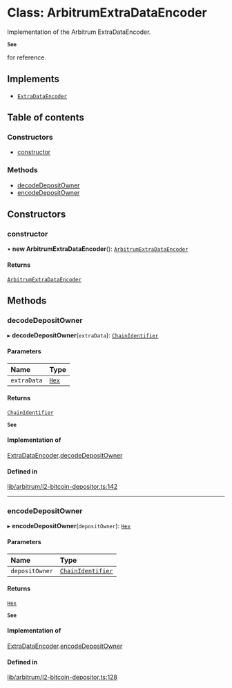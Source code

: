 # Class: ArbitrumExtraDataEncoder

Implementation of the Arbitrum ExtraDataEncoder.

**`See`**

for reference.

## Implements

- [`ExtraDataEncoder`](../interfaces/ExtraDataEncoder.md)

## Table of contents

### Constructors

- [constructor](ArbitrumExtraDataEncoder.md#constructor)

### Methods

- [decodeDepositOwner](ArbitrumExtraDataEncoder.md#decodedepositowner)
- [encodeDepositOwner](ArbitrumExtraDataEncoder.md#encodedepositowner)

## Constructors

### constructor

• **new ArbitrumExtraDataEncoder**(): [`ArbitrumExtraDataEncoder`](ArbitrumExtraDataEncoder.md)

#### Returns

[`ArbitrumExtraDataEncoder`](ArbitrumExtraDataEncoder.md)

## Methods

### decodeDepositOwner

▸ **decodeDepositOwner**(`extraData`): [`ChainIdentifier`](../interfaces/ChainIdentifier.md)

#### Parameters

| Name | Type |
| :------ | :------ |
| `extraData` | [`Hex`](Hex.md) |

#### Returns

[`ChainIdentifier`](../interfaces/ChainIdentifier.md)

**`See`**

#### Implementation of

[ExtraDataEncoder](../interfaces/ExtraDataEncoder.md).[decodeDepositOwner](../interfaces/ExtraDataEncoder.md#decodedepositowner)

#### Defined in

[lib/arbitrum/l2-bitcoin-depositor.ts:142](typescript/src/lib/arbitrum/l2-bitcoin-depositor.ts#L142)

___

### encodeDepositOwner

▸ **encodeDepositOwner**(`depositOwner`): [`Hex`](Hex.md)

#### Parameters

| Name | Type |
| :------ | :------ |
| `depositOwner` | [`ChainIdentifier`](../interfaces/ChainIdentifier.md) |

#### Returns

[`Hex`](Hex.md)

**`See`**

#### Implementation of

[ExtraDataEncoder](../interfaces/ExtraDataEncoder.md).[encodeDepositOwner](../interfaces/ExtraDataEncoder.md#encodedepositowner)

#### Defined in

[lib/arbitrum/l2-bitcoin-depositor.ts:128](typescript/src/lib/arbitrum/l2-bitcoin-depositor.ts#L128)
